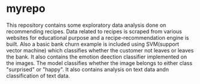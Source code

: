 # myrepo
This repository contains some exploratory data analysis done on recommending recipes.
Data related to recipes is scraped from various websites for educational purpose and a recipe-recommendation engine is built.
Also a basic bank churn example is included using SVM(support vector machine) which classifies whether the customer not leaves or
leaves the bank.
It also contains the emotion deection classifier implemented on the images. The model classifies whether the image belongs to either 
class "surprised" or "happy".
It also contains analysis on text data andn classification of text data.
